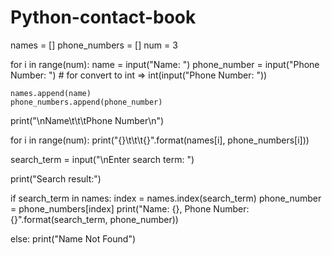 # Python-contact-book

names = []
phone_numbers = []
num = 3


for i in range(num):
    name = input("Name: ")
    phone_number = input("Phone Number: ") # for convert to int => int(input("Phone Number: "))

    names.append(name)
    phone_numbers.append(phone_number)

print("\nName\t\t\tPhone Number\n")

for i in range(num):
    print("{}\t\t\t{}".format(names[i], phone_numbers[i]))

search_term = input("\nEnter search term: ")

print("Search result:")

if search_term in names:
    index = names.index(search_term)
    phone_number = phone_numbers[index]
    print("Name: {}, Phone Number: {}".format(search_term, phone_number))

else:
    print("Name Not Found")
